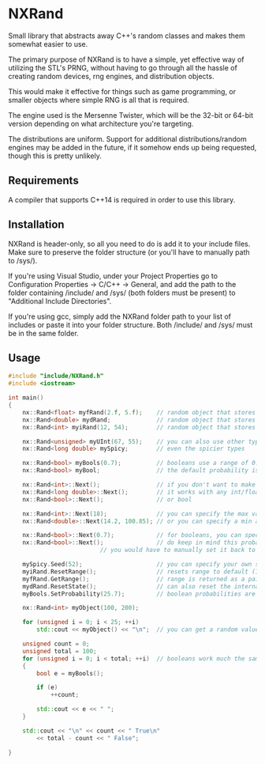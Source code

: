 # NXRand

Small library that abstracts away C++'s random classes and makes them somewhat easier to use.

The primary purpose of NXRand is to have a simple, yet effective way of utilizing the STL's PRNG, without having to go through all the hassle of creating random devices, rng engines, and distribution objects.

This would make it effective for things such as game programming, or smaller objects where simple RNG is all that is required.

The engine used is the Mersenne Twister, which will be the 32-bit or 64-bit version depending on what architecture you're targeting.

The distributions are uniform. Support for additional distributions/random engines may be added in the future,
if it somehow ends up being requested, though this is pretty unlikely.

## Requirements
A compiler that supports C++14 is required in order to use this library.

## Installation
NXRand is header-only, so all you need to do is add it to your include files. Make sure to preserve the folder structure (or you'll have to manually path to /sys/). 

If you're using Visual Studio, under your Project Properties go to Configuration Properties -> C/C++ -> General, and add the path to the folder containing /include/ and /sys/ (both folders must be present) to "Additional Include Directories".

If you're using gcc, simply add the NXRand folder path to your list of includes or paste it into your folder structure. Both /include/ and /sys/ must be in the same folder.

## Usage
```cpp
#include "include/NXRand.h"
#include <iostream>

int main() 
{
	nx::Rand<float> myfRand(2.f, 5.f);    // random object that stores floats, in the range 2 to 5
	nx::Rand<double> mydRand;             // random object that stores doubles, in the range 0.0 to 1.0 (default)
	nx::Rand<int> myiRand(12, 54);        // random object that stores ints, range 12~54 (integral default range is 1~100)

	nx::Rand<unsigned> myUInt(67, 55);    // you can also use other types, as long as they're integral/floating
	nx::Rand<long double> mySpicy;        // even the spicier types

	nx::Rand<bool> myBools(0.7);          // booleans use a range of 0.0 to 1.0 to determine the probability of something being true
	nx::Rand<bool> myBool;                // the default probability is 0.5, so a roughly equal chance for either

	nx::Rand<int>::Next();                // if you don't want to make an object and just want quick rng, you use this
	nx::Rand<long double>::Next();        // it works with any int/float type
	nx::Rand<bool>::Next();               // or bool

	nx::Rand<int>::Next(18);              // you can specify the max value (min will default to 0)
	nx::Rand<double>::Next(14.2, 100.85); // or you can specify a min and a max value

	nx::Rand<bool>::Next(0.7);            // for booleans, you can specify the probability of the outcome being 'true' instead
	nx::Rand<bool>::Next();               // do keep in mind this probability stays the same for subsequent calls
					      // you would have to manually set it back to the default 0.5

	mySpicy.Seed(52);                     // you can specify your own seeds
	myiRand.ResetRange();                 // resets range to default (1~100)
	myfRand.GetRange();                   // range is returned as a pair of values, accessed through pair.first/pair.second
	mydRand.ResetState();                 // can also reset the internal state of the distribution (it stops caring what number came last)
	myBools.SetProbability(25.7);         // boolean probabilities are modulated to between 0.0 and 1.0 for any value above 1

	nx::Rand<int> myObject(100, 200);

	for (unsigned i = 0; i < 25; ++i)
		std::cout << myObject() << "\n";  // you can get a random value within your range like this

	unsigned count = 0;
	unsigned total = 100;
	for (unsigned i = 0; i < total; ++i)  // booleans work much the same
	{
		bool e = myBools();

		if (e)
			++count;

		std::cout << e << " ";            
	}

	std::cout << "\n" << count << " True\n" 
		<< total - count << " False";	

}
```
